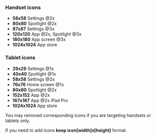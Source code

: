 ### Handset icons
* **58x58** Settings @2x
* **80x80** Spotlight @2x
* **87x87** Settings @3x
* **120x120** App @2x, Spotlight @3x
* **180x180** App screen @3x
* **1024x1024** App store

### Tablet icons
* **29x29** Settings @1x
* **40x40** Spotlight @1x
* **58x58** Settings @2x
* **76x76** Home screen @1x
* **80x80** Spotlight @2x
* **152x152** App @2x
* **167x167** App @2x iPad Pro
* **1024x1024** App store

You may removed corresponding icons if you are targeting handsets or tablets only.

If you need to add icons **keep icon\[width\]x\[height\]** format.

